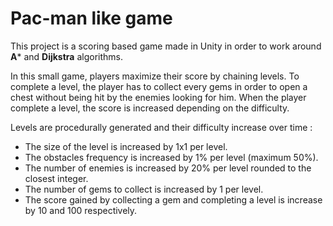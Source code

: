 # Pac-man like game

This project is a scoring based game made in Unity in order to work around **A*** and **Dijkstra** algorithms.

In this small game, players maximize their score by chaining levels.
To complete a level, the player has to collect every gems in order to open a chest without being hit by the enemies looking for him.
When the player complete a level, the score is increased depending on the difficulty.

Levels are procedurally generated and their difficulty increase over time :
* The size of the level is increased by 1x1 per level.
* The obstacles frequency is increased by 1% per level (maximum 50%).
* The number of enemies is increased by 20% per level rounded to the closest integer.
* The number of gems to collect is increased by 1 per level.
* The score gained by collecting a gem and completing a level is increase by 10 and 100 respectively.
